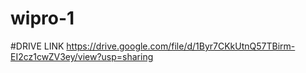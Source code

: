 # wipro-1

#DRIVE LINK 
 https://drive.google.com/file/d/1Byr7CKkUtnQ57TBirm-EI2cz1cwZV3ey/view?usp=sharing
